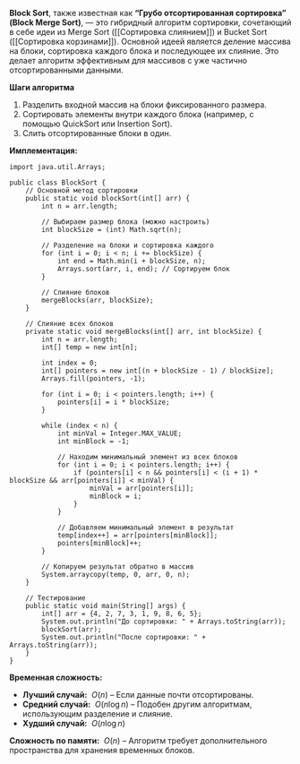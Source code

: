 **Block Sort**, также известная как **“Грубо отсортированная сортировка” (Block Merge Sort)**, — это гибридный алгоритм сортировки, сочетающий в себе идеи из Merge Sort ([[Сортировка слиянием]]) и Bucket Sort ([[Сортировка корзинами]]). Основной идеей является деление массива на блоки, сортировка каждого блока и последующее их слияние. Это делает алгоритм эффективным для массивов с уже частично отсортированными данными.

**Шаги алгоритма**
1. Разделить входной массив на блоки фиксированного размера.
2. Сортировать элементы внутри каждого блока (например, с помощью QuickSort или Insertion Sort).
3. Слить отсортированные блоки в один.

**Имплементация:**
```
import java.util.Arrays;

public class BlockSort {
    // Основной метод сортировки
    public static void blockSort(int[] arr) {
        int n = arr.length;
		
        // Выбираем размер блока (можно настроить)
        int blockSize = (int) Math.sqrt(n);
		
        // Разделение на блоки и сортировка каждого
        for (int i = 0; i < n; i += blockSize) {
            int end = Math.min(i + blockSize, n);
            Arrays.sort(arr, i, end); // Сортируем блок
        }
		
        // Слияние блоков
        mergeBlocks(arr, blockSize);
    }

    // Слияние всех блоков
    private static void mergeBlocks(int[] arr, int blockSize) {
        int n = arr.length;
        int[] temp = new int[n];
		
        int index = 0;
        int[] pointers = new int[(n + blockSize - 1) / blockSize];
        Arrays.fill(pointers, -1);
		
        for (int i = 0; i < pointers.length; i++) {
            pointers[i] = i * blockSize;
        }
		
        while (index < n) {
            int minVal = Integer.MAX_VALUE;
            int minBlock = -1;
			
            // Находим минимальный элемент из всех блоков
            for (int i = 0; i < pointers.length; i++) {
                if (pointers[i] < n && pointers[i] < (i + 1) * blockSize && arr[pointers[i]] < minVal) {
                    minVal = arr[pointers[i]];
                    minBlock = i;
                }
            }
			
            // Добавляем минимальный элемент в результат
            temp[index++] = arr[pointers[minBlock]];
            pointers[minBlock]++;
        }
		
        // Копируем результат обратно в массив
        System.arraycopy(temp, 0, arr, 0, n);
    }
	
    // Тестирование
    public static void main(String[] args) {
        int[] arr = {4, 2, 7, 3, 1, 9, 8, 6, 5};
        System.out.println("До сортировки: " + Arrays.toString(arr));
        blockSort(arr);
        System.out.println("После сортировки: " + Arrays.toString(arr));
    }
}
```




**Временная сложность:**
- **Лучший случай:**  $O(n)$ – Если данные почти отсортированы.
- **Средний случай:**  $O(n \log n)$ – Подобен другим алгоритмам, использующим разделение и слияние.
- **Худший случай:**  $O(n \log n)$

**Сложность по памяти:**  $O(n)$ – Алгоритм требует дополнительного пространства для хранения временных блоков.

